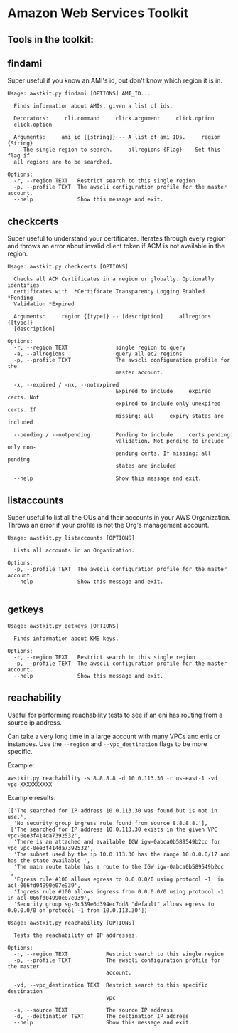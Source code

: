 # Amazon Web Services Toolkit

## Tools in the toolkit:

## findami

Super useful if you know an AMI's id, but don't know which region it is in.

```
Usage: awstkit.py findami [OPTIONS] AMI_ID...

  Finds information about AMIs, given a list of ids.

  Decorators:     cli.command     click.argument     click.option
  click.option

  Arguments:     ami_id {[string]} -- A list of ami IDs.     region {String}
  -- The single region to search.     allregions {Flag} -- Set this flag if
  all regions are to be searched.

Options:
  -r, --region TEXT   Restrict search to this single region
  -p, --profile TEXT  The awscli configuration profile for the master account.
  --help              Show this message and exit.

```

## checkcerts

Super useful to understand your certificates. Iterates through every region and throws an error about invalid client
token if ACM is not available in the region.

```
Usage: awstkit.py checkcerts [OPTIONS]

  Checks all ACM Certificates in a region or globally. Optionally identifies
  certificates with  *Certificate Transparency Logging Enabled *Pending
  Validation *Expired

  Arguments:     region {[type]} -- [description]     allregions {[type]} --
  [description]

Options:
  -r, --region TEXT               single region to query
  -a, --allregions                query all ec2 regions
  -p, --profile TEXT              The awscli configuration profile for the
                                  master account.

  -x, --expired / -nx, --notexpired
                                  Expired to include     expired certs. Not
                                  expired to include only unexpired certs. If
                                  missing: all     expiry states are included

  --pending / --notpending        Pending to include     certs pending
                                  validation. Not pending to include only non-
                                  pending certs. If missing: all     pending
                                  states are included

  --help                          Show this message and exit.

```

## listaccounts

Super useful to list all the OUs and their accounts in your AWS Organization. Throws an error if your profile is not the
Org's management account.

```
Usage: awstkit.py listaccounts [OPTIONS]

  Lists all accounts in an Organization.

Options:
  -p, --profile TEXT  The awscli configuration profile for the master account.
  --help              Show this message and exit.


```

## getkeys

```
Usage: awstkit.py getkeys [OPTIONS]

  Finds information about KMS keys.

Options:
  -r, --region TEXT   Restrict search to this single region
  -p, --profile TEXT  The awscli configuration profile for the master account.
  --help              Show this message and exit.

```

## reachability

Useful for performing reachability tests to see if an eni has routing from a source ip address.

Can take a very long time in a large account with many VPCs and enis or instances. Use the ```--region```
and ```--vpc_destination``` flags to be more specific.

Example:

```
awstkit.py reachability -s 8.8.8.8 -d 10.0.113.30 -r us-east-1 -vd vpc-XXXXXXXXXX
```

Example results:

```
(['The searched for IP address 10.0.113.30 was found but is not in use.',
  'No security group ingress rule found from source 8.8.8.8.'],
 ['The searched for IP address 10.0.113.30 exists in the given VPC vpc-0ee3f414da7392532',
  'There is an attached and available IGW igw-0abca0b589549b2cc for vpc vpc-0ee3f414da7392532',
  'The subnet used by the ip 10.0.113.30 has the range 10.0.0.0/17 and has the state available ',
  'The main route table has a route to the IGW igw-0abca0b589549b2cc ',
  'Egress rule #100 allows egress to 0.0.0.0/0 using protocol -1  in acl-066fd04990e07e939',
  'Ingress rule #100 allows ingress from 0.0.0.0/0 using protocol -1 in acl-066fd04990e07e939',
  'Security group sg-0c539e6d394ec7dd8 "default" allows egress to 0.0.0.0/0 on protocol -1 from 10.0.113.30'])

```

```
Usage: awstkit.py reachability [OPTIONS]

  Tests the reachability of IP addresses.

Options:
  -r, --region TEXT            Restrict search to this single region
  -p, --profile TEXT           The awscli configuration profile for the master
                               account.

  -vd, --vpc_destination TEXT  Restrict search to this specific destination
                               vpc

  -s, --source TEXT            The source IP address
  -d, --destination TEXT       The destination IP address
  --help                       Show this message and exit.
```